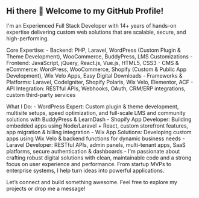 ## Hi there 👋 Welcome to my GitHub Profile!

I'm an Experienced Full Stack Developer with 14+ years of hands-on expertise delivering custom web solutions that are scalable, secure, and high-performing.

Core Expertise:
	- Backend: PHP, Laravel, WordPress (Custom Plugin & Theme Development), WooCommerce, BuddyPress, LMS Customizations
	- Frontend: JavaScript, jQuery, React.js, Vue.js, HTML5, CSS3
	- CMS & eCommerce: WordPress, WooCommerce, Shopify (Custom & Public App Development), Wix Velo Apps, Easy Digital Downloads
	- Frameworks & Platforms: Laravel, CodeIgniter, Shopify Polaris, Wix Velo, Elementor, ACF
	- API Integration: RESTful APIs, Webhooks, OAuth, CRM/ERP integrations, custom third-party services

What I Do:
	- WordPress Expert: Custom plugin & theme development, multisite setups, speed optimization, and full-scale LMS and community solutions with BuddyPress & LearnDash
	- Shopify App Developer: Building embedded apps using Node/Laravel + React, custom storefront features, app migration & billing integration
	- Wix App Solutions: Developing custom apps using Wix Velo & backend functions for dynamic business needs
	- Laravel Developer: RESTful APIs, admin panels, multi-tenant apps, SaaS platforms, secure authentication & dashboards
	- I'm passionate about crafting robust digital solutions with clean, maintainable code and a strong focus on user experience and performance. From startup MVPs to enterprise systems, I help turn ideas into powerful applications.

Let’s connect and build something awesome. Feel free to explore my projects or drop me a message!
